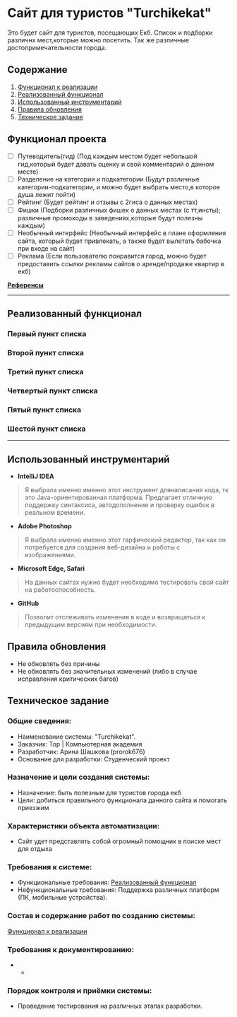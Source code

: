 # **Сайт для туристов "Turchikekat"**

Это будет сайт для туристов, посещающих Екб. Список и подборки различнх мест,которые можно посетить. Так же различные достопримечательности города. 

## Содержание 

1. [Функционал к реализации](#функционал-проекта)
2. [Реализованный функционал](#реализованный-функционал)
3. [Использованный инструментарий](#использованный-инструментарий)
4. [Правила обновления](#правила-обновления)
5. [Техническое задание](#техническое-задание)

## Функционал проекта
- [ ] Путеводитель(гид) (Под каждым местом будет небольшой гид,который будет давать оценку и свой комментарий о данном месте)
- [ ] Разделение на категории и подкатегории (Будут различные категории-подкатегории, и можно будет выбрать место,в которое душа лежит пойти)
- [ ] Рейтинг (Будет рейтинг и отзывы с 2гиса о данных местах)
- [ ] Фишки (Подборки различных фишек о данных местах (с тт,инсты); различные промокоды в заведениях,которые будут полезны каждым)
- [ ] Необычный интерфейс (Необычный интерфейс в плане оформления сайта, который будет привлекать, а также будет вылетать бабочка при входе на сайт)
- [ ] Реклама (Если пользователю понравится город, можно будет предоставить ссылки рекламы сайтов о аренде/продаже квартир в екб)

**[Референсы](https://docs.google.com/document/d/1C_CGyQ5b3eJsX9l93_Q7sbTfAgPdUKGly6Zc9Z4yDXg/edit?tab=t.0)**

---

## Реализованный функционал

### Первый пункт списка

### Второй пункт списка

### Третий пункт списка

### Четвертый пункт списка

### Пятый пункт списка

### Шестой пункт списка

---

## Использованный инструментарий

* **IntelliJ IDEA**
  
> Я выбрала именно именно этот инструмент длянаписания кода, тк это Java-ориентированная платформа. Предлагает отличную поддержку синтаксиса, автодополнение и проверку ошибок в реальном времени.

* **Adobe Photoshop**
  
> Я выбрала именно именно этот гарфический редактор, так как он потребуется для создания веб-дизайна и работы с изображениями. 

* **Microsoft Edge, Safari**
  
> На данных сайтах нужно будет необходимо тестировать свой сайт на работоспособность. 

* **GitHub**
  
> Позволит отслеживать изменения в коде и возвращаться к предыдущим версиям при необходимости. 

## Правила обновления 

* Не обновлять без причины
* Не обновлять без значительных изменений (либо в случае исправления критических багов)

## Техническое задание
### Общие сведения:
* Наименование системы: "Turchikekat".
* Заказчик: Top | Компьютерная академия
* Разработчик: Арина Шашкова (prorok676)
* Основание для разработки: Студенческий проект

### Назначение и цели создания системы:
* Назначение: быть полезным для туристов города екб
* Цели: добиться правильного функционала данного сайта и помогать приезжим 

### Характеристики объекта автоматизации:
* Сайт удет представлять собой огромный помощник в поиске мест для отдыха

### Требования к системе:
* Функциональные требования: [Реализованный функционал](#реализованный-функционал)
* Нефункциональные требования: Поддержка различных платформ (ПК, мобильные устройства).

### Состав и содержание работ по созданию системы:
[Функционал к реализации](#функционал-проекта)

### Требования к документированию:
* -

### Порядок контроля и приёмки системы:
* Проведение тестирования на различных этапах разработки.
